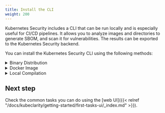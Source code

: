 ```yaml
---
title: Install the CLI
weight: 200
---
```


Kubernetes Security includes a CLI that can be run locally and is especially useful for CI/CD pipelines. It allows you to analyze images and directories to generate SBOM, and scan it for vulnerabilities. The results can be exported to the Kubernetes Security backend.

You can install the Kubernetes Security CLI using the following methods:

<details><summary>Binary Distribution</summary><p>

1. Download the release distribution for your OS from the [releases page](https://github.com/openclarity/kubeclarity/releases).
1. Unpack the `kubeclarity-cli` binary, then add it to your PATH.

</p></details>

<details><summary>Docker Image</summary><p>

A Docker image is available at `ghcr.io/openclarity/kubeclarity-cli` with list of
available tags [here](https://github.com/openclarity/kubeclarity/pkgs/container/kubeclarity-cli/versions).

</p></details>

<details><summary>Local Compilation</summary><p>

1. [Clone the project repo](https://github.com/openclarity/kubeclarity/).
1. Run:

    ```shell
    make cli
    ```

1. Copy `./cli/bin/cli` to your PATH under `kubeclarity-cli`.

</p></details>

## Next step

Check the common tasks you can do using the [web UI]({{< relref "/docs/kubeclarity/getting-started/first-tasks-ui/_index.md" >}}).
